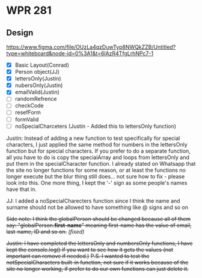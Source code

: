 # WPR 281

## Design
https://www.figma.com/file/OUzLa4qzDuwTyp8NWQkZZB/Untitled?type=whiteboard&node-id=0%3A1&t=6lAzR4TfgLrhNPc7-1

- [x] Basic Layout(Conrad)
- [x] Person object(JJ)
- [x] lettersOnly(Justin) 
- [x] nubersOnly(Justin) 
- [x] emailValid(Justin) 
- [ ] randomRefrence 
- [ ] checkCode
- [ ] resefForm
- [ ] formValid
- [ ] noSpecialCharceters (Justin - Added this to lettersOnly function)

Justin: Instead of adding a new function to test specifically for special characters, I just applied the same method for numbers in the lettersOnly function but for special characters. If you prefer to do a separate function, all you have to do is copy the specialArray and loops from lettersOnly and put them in the specialCharacter function.
I already stated on Whatsapp that the site no longer functions for some reason, or at least the functions no longer execute but the blur thing still does... not sure how to fix - please look into this.
One more thing, I kept the '-' sign as some people's names have that in.

JJ: I added a noSpecialCharecters function since I think the name and surname should not be allowed to have something like @ signs and so on

~~Side note: I think the globalPerson should be changed because all of them say: "globalPerson.**first-name**" meaning first-name has the value of email, last-name, ID and so on.~~  *(fixed)*

~~Justin: I have completed the lettersOnly and numbersOnly functions, I have kept the console.log() if you want to see how it gets the values (not important can remove if needed.)~~
~~P.S. I wanted to test the notSpecialCharacters built-in function, not sure if it works because of the site no longer working, if prefer to do our own functions can just delete it.~~
